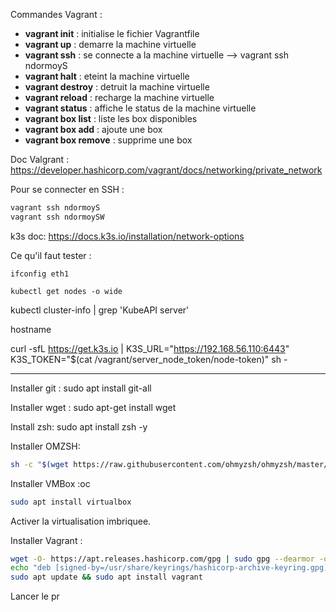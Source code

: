 
Commandes Vagrant :
- **vagrant init** : initialise le fichier Vagrantfile
- **vagrant up** : demarre la machine virtuelle
- **vagrant ssh** : se connecte a la machine virtuelle --> vagrant ssh ndormoyS
- **vagrant halt** : eteint la machine virtuelle
- **vagrant destroy** : detruit la machine virtuelle
- **vagrant reload** : recharge la machine virtuelle
- **vagrant status** : affiche le status de la machine virtuelle
- **vagrant box list** : liste les box disponibles
- **vagrant box add** : ajoute une box
- **vagrant box remove** : supprime une box

Doc Valgrant :
https://developer.hashicorp.com/vagrant/docs/networking/private_network

Pour se connecter en SSH :
```bash
vagrant ssh ndormoyS
vagrant ssh ndormoySW
```

k3s doc:
https://docs.k3s.io/installation/network-options


Ce qu'il faut tester :
```
ifconfig eth1
```
```
kubectl get nodes -o wide
```

kubectl cluster-info | grep 'KubeAPI server'

hostname

curl -sfL https://get.k3s.io | K3S_URL="https://192.168.56.110:6443" K3S_TOKEN="$(cat /vagrant/server_node_token/node-token)" sh -

-------------------------------------------


Installer git :
sudo apt install git-all

Installer wget :
sudo apt-get install wget

Install zsh:
sudo apt install zsh -y

Installer OMZSH:
```bash
sh -c "$(wget https://raw.githubusercontent.com/ohmyzsh/ohmyzsh/master/tools/install.sh -O -)"
```

Installer VMBox :oc 
```bash
sudo apt install virtualbox
```
Activer la virtualisation imbriquee.


Installer Vagrant :
```bash
wget -O- https://apt.releases.hashicorp.com/gpg | sudo gpg --dearmor -o /usr/share/keyrings/hashicorp-archive-keyring.gpg
echo "deb [signed-by=/usr/share/keyrings/hashicorp-archive-keyring.gpg] https://apt.releases.hashicorp.com $(lsb_release -cs) main" | sudo tee /etc/apt/sources.list.d/hashicorp.list
sudo apt update && sudo apt install vagrant
```

Lancer le pr
